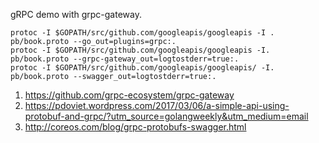gRPC demo with grpc-gateway.

```
protoc -I $GOPATH/src/github.com/googleapis/googleapis -I . pb/book.proto --go_out=plugins=grpc:.
protoc -I $GOPATH/src/github.com/googleapis/googleapis -I. pb/book.proto --grpc-gateway_out=logtostderr=true:.
protoc -I $GOPATH/src/github.com/googleapis/googleapis/ -I. pb/book.proto --swagger_out=logtostderr=true:.
```

1. <https://github.com/grpc-ecosystem/grpc-gateway>
2. <https://pdoviet.wordpress.com/2017/03/06/a-simple-api-using-protobuf-and-grpc/?utm_source=golangweekly&utm_medium=email>
3. <http://coreos.com/blog/grpc-protobufs-swagger.html>
